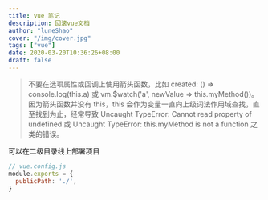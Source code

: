 ```yaml
---
title: vue 笔记
description: 回滚vue文档
author: "luneShao"
cover: "/img/cover.jpg"
tags: ["vue"]
date: 2020-03-20T10:36:26+08:00
draft: false
---
```

> 不要在选项属性或回调上使用箭头函数，比如 created: () => console.log(this.a) 或 vm.$watch('a', newValue => this.myMethod())。因为箭头函数并没有 this，this 会作为变量一直向上级词法作用域查找，直至找到为止，经常导致 Uncaught TypeError: Cannot read property of undefined 或 Uncaught TypeError: this.myMethod is not a function 之类的错误。


可以在二级目录线上部署项目
```js
// vue.config.js
module.exports = {
  publicPath: './',
}
```